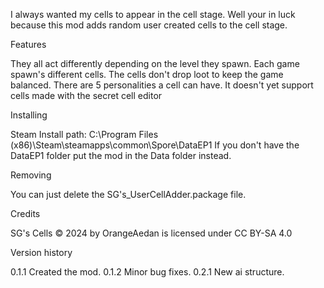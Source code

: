 I always wanted my cells to appear in the cell stage. Well your in luck because this mod adds random user created cells to the cell stage.


Features

They all act differently depending on the level they spawn.
Each game spawn's different cells.
The cells don't drop loot to keep the game balanced.
There are 5 personalities a cell can have.
It doesn't yet support cells made with the secret cell editor


Installing

Steam Install path: C:\Program Files (x86)\Steam\steamapps\common\Spore\DataEP1
If you don't have the DataEP1 folder put the mod in the Data folder instead.


Removing

You can just delete the SG's_UserCellAdder.package file.


Credits

SG's Cells © 2024 by OrangeAedan is licensed under CC BY-SA 4.0


Version history

0.1.1 Created the mod.
0.1.2 Minor bug fixes.
0.2.1 New ai structure.
